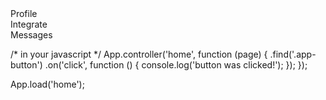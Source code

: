 <!DOCTYPE html>
<html>
  <head>
    <title>Integrate</title>
    <meta name="viewport" content="width=device-width,
                                   initial-scale=1.0,
                                   maximum-scale=1.0,
                                   user-scalable=no,
                                   minimal-ui">
    <link rel="stylesheet" href="//cdn.kik.com/app/3.0.0/app.min.css">
    <style>
      /* put your styles here */
    </style>
  </head>
  <body>
    <!-- put your pages here -->
    <script src="//zeptojs.com/zepto.min.js"></script>
    <script src="//cdn.kik.com/app/3.0.0/app.min.js"></script>
    <script>
      /* put your javascript here */
    </script>
  </body>
</html>

<div class="app-page">
  <div class="app-topbar"></div>
  <div class="app-content"></div>
</div>

<div class="app-topbar">
  <div class="app-button left" data-back>Profile</div>
  <div class="app-title">Integrate</div>
  <div class="app-button right">Messages</div>
</div>

<div class="app-page" data-page="home">
  <div class="app-topbar"></div>
  <div class="app-content"></div>
</div>

 
/* in your javascript */
App.controller('home', function (page) {
    .find('.app-button')
    .on('click', function () {
      console.log('button was clicked!');
    });
});

App.load('home');

